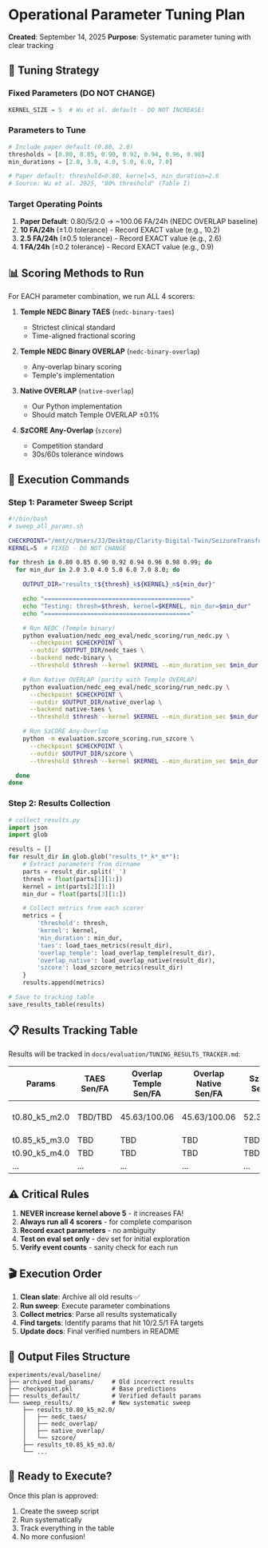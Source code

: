 # Operational Parameter Tuning Plan
**Created**: September 14, 2025
**Purpose**: Systematic parameter tuning with clear tracking

## 🎯 Tuning Strategy

### Fixed Parameters (DO NOT CHANGE)
```python
KERNEL_SIZE = 5  # Wu et al. default - DO NOT INCREASE!
```

### Parameters to Tune
```python
# Include paper default (0.80, 2.0)
thresholds = [0.80, 0.85, 0.90, 0.92, 0.94, 0.96, 0.98]
min_durations = [2.0, 3.0, 4.0, 5.0, 6.0, 7.0]

# Paper default: threshold=0.80, kernel=5, min_duration=2.0
# Source: Wu et al. 2025, "80% threshold" (Table I)
```

### Target Operating Points
1. **Paper Default**: 0.80/5/2.0 → ~100.06 FA/24h (NEDC OVERLAP baseline)
2. **10 FA/24h** (±1.0 tolerance) - Record EXACT value (e.g., 10.2)
3. **2.5 FA/24h** (±0.5 tolerance) - Record EXACT value (e.g., 2.6)
4. **1 FA/24h** (±0.2 tolerance) - Record EXACT value (e.g., 0.9)

## 📊 Scoring Methods to Run

For EACH parameter combination, we run ALL 4 scorers:

1. **Temple NEDC Binary TAES** (`nedc-binary-taes`)
   - Strictest clinical standard
   - Time-aligned fractional scoring

2. **Temple NEDC Binary OVERLAP** (`nedc-binary-overlap`)
   - Any-overlap binary scoring
   - Temple's implementation

3. **Native OVERLAP** (`native-overlap`)
   - Our Python implementation
   - Should match Temple OVERLAP ±0.1%

4. **SzCORE Any-Overlap** (`szcore`)
   - Competition standard
   - 30s/60s tolerance windows

## 🔧 Execution Commands

### Step 1: Parameter Sweep Script
```bash
#!/bin/bash
# sweep_all_params.sh

CHECKPOINT="/mnt/c/Users/JJ/Desktop/Clarity-Digital-Twin/SeizureTransformer/experiments/eval/baseline/checkpoint.pkl"
KERNEL=5  # FIXED - DO NOT CHANGE

for thresh in 0.80 0.85 0.90 0.92 0.94 0.96 0.98 0.99; do
  for min_dur in 2.0 3.0 4.0 5.0 6.0 7.0 8.0; do

    OUTPUT_DIR="results_t${thresh}_k${KERNEL}_m${min_dur}"

    echo "========================================="
    echo "Testing: thresh=$thresh, kernel=$KERNEL, min_dur=$min_dur"
    echo "========================================="

    # Run NEDC (Temple binary)
    python evaluation/nedc_eeg_eval/nedc_scoring/run_nedc.py \
      --checkpoint $CHECKPOINT \
      --outdir $OUTPUT_DIR/nedc_taes \
      --backend nedc-binary \
      --threshold $thresh --kernel $KERNEL --min_duration_sec $min_dur

    # Run Native OVERLAP (parity with Temple OVERLAP)
    python evaluation/nedc_eeg_eval/nedc_scoring/run_nedc.py \
      --checkpoint $CHECKPOINT \
      --outdir $OUTPUT_DIR/native_overlap \
      --backend native-taes \
      --threshold $thresh --kernel $KERNEL --min_duration_sec $min_dur

    # Run SzCORE Any-Overlap
    python -m evaluation.szcore_scoring.run_szcore \
      --checkpoint $CHECKPOINT \
      --outdir $OUTPUT_DIR/szcore \
      --threshold $thresh --kernel $KERNEL --min_duration_sec $min_dur

  done
done
```

### Step 2: Results Collection
```python
# collect_results.py
import json
import glob

results = []
for result_dir in glob.glob("results_t*_k*_m*"):
    # Extract parameters from dirname
    parts = result_dir.split('_')
    thresh = float(parts[1][1:])
    kernel = int(parts[2][1:])
    min_dur = float(parts[3][1:])

    # Collect metrics from each scorer
    metrics = {
        'threshold': thresh,
        'kernel': kernel,
        'min_duration': min_dur,
        'taes': load_taes_metrics(result_dir),
        'overlap_temple': load_overlap_temple(result_dir),
        'overlap_native': load_overlap_native(result_dir),
        'szcore': load_szcore_metrics(result_dir)
    }
    results.append(metrics)

# Save to tracking table
save_results_table(results)
```

## 📋 Results Tracking Table

Results will be tracked in `docs/evaluation/TUNING_RESULTS_TRACKER.md`:

| Params | TAES Sen/FA | Overlap Temple Sen/FA | Overlap Native Sen/FA | SzCORE Sen/FA | Best For (Exact FA) |
|--------|-------------|----------------------|----------------------|---------------|--------------------|
| t0.80_k5_m2.0 | TBD/TBD | 45.63/100.06 | 45.63/100.06 | 52.35/8.46 | Paper Default (100.06) |
| t0.85_k5_m3.0 | TBD | TBD | TBD | TBD | - |
| t0.90_k5_m4.0 | TBD | TBD | TBD | TBD | - |
| ... | ... | ... | ... | ... | ... |

## ⚠️ Critical Rules

1. **NEVER increase kernel above 5** - it increases FA!
2. **Always run all 4 scorers** - for complete comparison
3. **Record exact parameters** - no ambiguity
4. **Test on eval set only** - dev set for initial exploration
5. **Verify event counts** - sanity check for each run

## 🎬 Execution Order

1. **Clean slate**: Archive all old results ✅
2. **Run sweep**: Execute parameter combinations
3. **Collect metrics**: Parse all results systematically
4. **Find targets**: Identify params that hit 10/2.5/1 FA targets
5. **Update docs**: Final verified numbers in README

## 📝 Output Files Structure

```
experiments/eval/baseline/
├── archived_bad_params/     # Old incorrect results
├── checkpoint.pkl           # Base predictions
├── results_default/         # Verified default params
└── sweep_results/           # New systematic sweep
    ├── results_t0.80_k5_m2.0/
    │   ├── nedc_taes/
    │   ├── nedc_overlap/
    │   ├── native_overlap/
    │   └── szcore/
    ├── results_t0.85_k5_m3.0/
    └── ...
```

## 🚀 Ready to Execute?

Once this plan is approved:
1. Create the sweep script
2. Run systematically
3. Track everything in the table
4. No more confusion!

